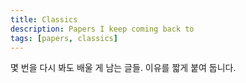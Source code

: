 ```yaml
---
title: Classics
description: Papers I keep coming back to
tags: [papers, classics]
---
```


몇 번을 다시 봐도 배울 게 남는 글들. 이유를 짧게 붙여 둡니다.
